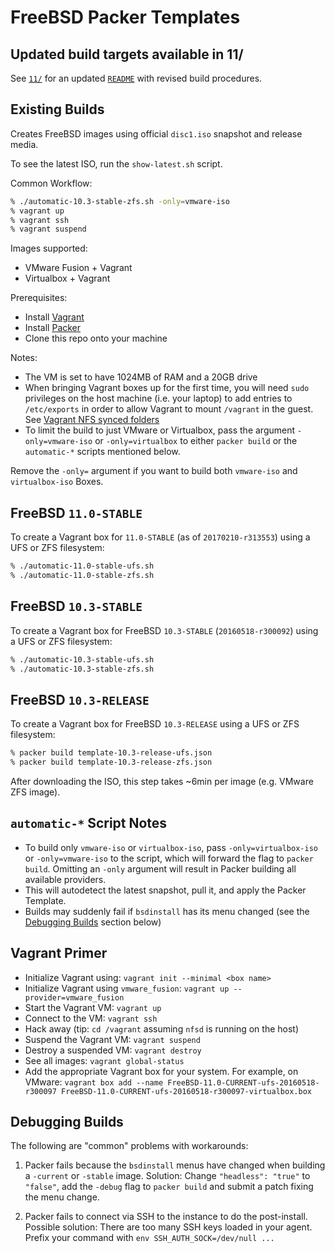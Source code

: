 # FreeBSD Packer Templates

## Updated build targets available in 11/

See [`11/`](https://github.com/brd/packer-freebsd/tree/master/11) for an
updated
[`README`](https://github.com/brd/packer-freebsd/blob/master/11/README.rst) with
revised build procedures.


## Existing Builds

Creates FreeBSD images using official `disc1.iso` snapshot and release media.

To see the latest ISO, run the `show-latest.sh` script.

Common Workflow:
```sh
% ./automatic-10.3-stable-zfs.sh -only=vmware-iso
% vagrant up
% vagrant ssh
% vagrant suspend
```

Images supported:
* VMware Fusion + Vagrant
* Virtualbox + Vagrant

Prerequisites:
* Install [Vagrant](https://www.vagrantup.com)
* Install [Packer](https://www.packer.io/)
* Clone this repo onto your machine

Notes:
* The VM is set to have 1024MB of RAM and a 20GB drive
* When bringing Vagrant boxes up for the first time, you will need `sudo`
  privileges on the host machine (i.e. your laptop) to add entries to
  `/etc/exports` in order to allow Vagrant to mount `/vagrant` in the guest.
  See
  [Vagrant NFS synced folders](https://docs.vagrantup.com/v2/synced-folders/nfs.html)
* To limit the build to just VMware or Virtualbox, pass the argument
  `-only=vmware-iso` or `-only=virtualbox` to either `packer build` or the
  `automatic-*` scripts mentioned below.

Remove the `-only=` argument if you want to build both `vmware-iso` and
`virtualbox-iso` Boxes.

## FreeBSD `11.0-STABLE`

To create a Vagrant box for `11.0-STABLE` (as of `20170210-r313553`) using a
UFS or ZFS filesystem:

```sh
% ./automatic-11.0-stable-ufs.sh
% ./automatic-11.0-stable-zfs.sh
```

## FreeBSD `10.3-STABLE`

To create a Vagrant box for FreeBSD `10.3-STABLE` (`20160518-r300092`) using
a UFS or ZFS filesystem:

```sh
% ./automatic-10.3-stable-ufs.sh
% ./automatic-10.3-stable-zfs.sh
```

## FreeBSD `10.3-RELEASE`

To create a Vagrant box for FreeBSD `10.3-RELEASE` using a UFS or ZFS
filesystem:

```sh
% packer build template-10.3-release-ufs.json
% packer build template-10.3-release-zfs.json
```

After downloading the ISO, this step takes ~6min per image (e.g. VMware ZFS
image).

## `automatic-*` Script Notes

* To build only `vmware-iso` or `virtualbox-iso`, pass `-only=virtualbox-iso`
  or `-only=vmware-iso` to the script, which will forward the flag to `packer
  build`.  Omitting an `-only` argument will result in Packer building all
  available providers.
* This will autodetect the latest snapshot, pull it, and apply the Packer
  Template.
* Builds may suddenly fail if `bsdinstall` has its menu changed (see the
  [Debugging Builds](#debugging-builds) section below)

## Vagrant Primer

* Initialize Vagrant using: `vagrant init --minimal <box name>`
* Initialize Vagrant using `vmware_fusion`: `vagrant up --provider=vmware_fusion`
* Start the Vagrant VM: `vagrant up`
* Connect to the VM: `vagrant ssh`
* Hack away (tip: `cd /vagrant` assuming `nfsd` is running on the host)
* Suspend the Vagrant VM: `vagrant suspend`
* Destroy a suspended VM: `vagrant destroy`
* See all images: `vagrant global-status`
* Add the appropriate Vagrant box for your system.  For example, on VMware:
  `vagrant box add --name FreeBSD-11.0-CURRENT-ufs-20160518-r300097 FreeBSD-11.0-CURRENT-ufs-20160518-r300097-virtualbox.box`

## Debugging Builds

The following are "common" problems with workarounds:

1. Packer fails because the `bsdinstall` menus have changed when building a
   `-current` or `-stable` image.  Solution: Change `"headless": "true"` to
   `"false"`, add the `-debug` flag to `packer build` and submit a patch
   fixing the menu change.

2. Packer fails to connect via SSH to the instance to do the post-install.
   Possible solution: There are too many SSH keys loaded in your agent.
   Prefix your command with `env SSH_AUTH_SOCK=/dev/null ...`
